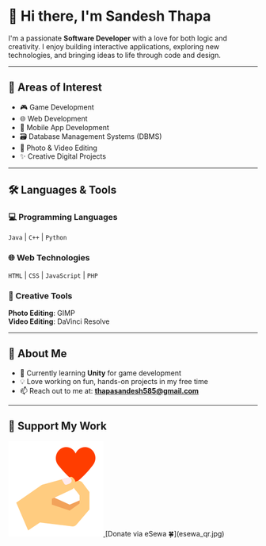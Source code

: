 # 👋 Hi there, I'm Sandesh Thapa

I'm a passionate **Software Developer** with a love for both logic and creativity. 
I enjoy building interactive applications, exploring new technologies, and bringing ideas to life through code and design.

---

## 🧠 Areas of Interest

- 🎮 Game Development  
- 🌐 Web Development  
- 📱 Mobile App Development  
- 🗃️ Database Management Systems (DBMS)  
- 🎨 Photo & Video Editing  
- ✨ Creative Digital Projects

---

## 🛠️ Languages & Tools

### 💻 Programming Languages  
`Java` | `C++` | `Python`

### 🌐 Web Technologies  
`HTML` | `CSS` | `JavaScript` | `PHP`

### 🎨 Creative Tools  
**Photo Editing**: GIMP  
**Video Editing**: DaVinci Resolve

---

## 🚀 About Me

- 🔭 Currently learning **Unity** for game development  
- 💡 Love working on fun, hands-on projects in my free time  
- 📫 Reach out to me at: **thapasandesh585@gmail.com**

---

## 💚 Support My Work
<a href="esewa_qr.jpg" target="_blank">
  <img src="esewa-donate.png" alt="Donate via eSewa">
</a>
[Donate via eSewa 🍀](esewa_qr.jpg)


